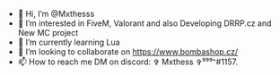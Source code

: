 - 👋 Hi, I’m @Mxthesss
- 👀 I’m interested in FiveM, Valorant and also Developing DRRP.cz and New MC project
- 🌱 I’m currently learning Lua
- 💞️ I’m looking to collaborate on https://www.bombashop.cz/
- 📫 How to reach me DM on discord: ✞ Mxthess ✞⁹⁹⁹⁺#1157.







<!---
Mxthesss/Mxthesss is a ✨ special ✨ repository because its `README.md` (this file) appears on your GitHub profile.
You can click the Preview link to take a look at your changes.
--->
